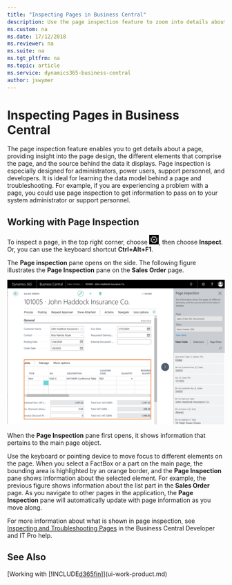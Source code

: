 ```yaml
---
title: "Inspecting Pages in Business Central"
description: Use the page inspection feature to zoom into details about the page design and data source. Page inspector is ideal for troubleshooting issues with your data. 
ms.custom: na
ms.date: 17/12/2018
ms.reviewer: na
ms.suite: na
ms.tgt_pltfrm: na
ms.topic: article
ms.service: dynamics365-business-central
author: jswymer
---
```

# Inspecting Pages in Business Central

The page inspection feature enables you to get details about a page, providing insight into the page design, the different elements that comprise the page, and the source behind the data it displays. Page inspection is especially designed for administrators, power users, support personnel, and developers. It is ideal for learning the data model behind a page and troubleshooting. For example, if you are experiencing a problem with a page, you could use page inspection to get information to pass on to your system administrator or support personnel.

## Working with Page Inspection

To inspect a page, in the top right corner, choose ![Settings icon](media/ui-experience/settings_icon_small.png), then choose **Inspect**. Or, you can use the keyboard shortcut **Ctrl+Alt+F1**.

The **Page inspection** pane opens on the side. The following figure illustrates the **Page Inspection** pane on the **Sales Order** page.

![Page Inspection](media/page-inspection-example.png)

When the **Page Inspection** pane first opens, it shows information that pertains to the main page object.

Use the keyboard or pointing device to move focus to different elements on the page. When you select a FactBox or a part on the main page, the bounding area is highlighted by an orange border, and the **Page Inspection** pane shows information about the selected element. For example, the previous figure shows information about the list part in the **Sales Order** page. As you navigate to other pages in the application, the **Page Inspection** pane will automatically update with page information as you move along.

For more information about what is shown in page inspection, see [Inspecting and Troubleshooting Pages](https://docs.microsoft.com/en-us/dynamics365/business-central/dev-itpro/developer/properties/devenv-pagetype-property) in the Business Central Developer and IT Pro help.

## See Also

[Working with [!INCLUDE[d365fin](includes/d365fin_md.md)]](ui-work-product.md)  